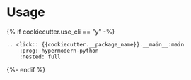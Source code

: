 # Usage

{% if cookiecutter.use_cli == "y" -%}
```{eval-rst}
.. click:: {{cookiecutter.__package_name}}.__main__:main
    :prog: hypermodern-python
    :nested: full
```
{%- endif %}
